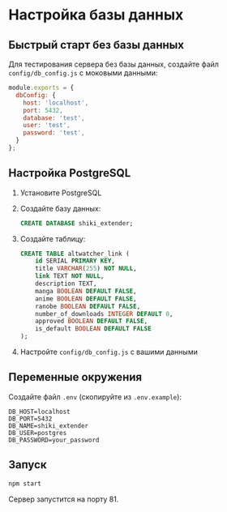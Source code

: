 # Настройка базы данных

## Быстрый старт без базы данных

Для тестирования сервера без базы данных, создайте файл `config/db_config.js` с моковыми данными:

```javascript
module.exports = {
  dbConfig: {
    host: 'localhost',
    port: 5432,
    database: 'test',
    user: 'test',
    password: 'test',
  }
};
```

## Настройка PostgreSQL

1. Установите PostgreSQL
2. Создайте базу данных:
   ```sql
   CREATE DATABASE shiki_extender;
   ```

3. Создайте таблицу:
   ```sql
   CREATE TABLE altwatcher_link (
       id SERIAL PRIMARY KEY,
       title VARCHAR(255) NOT NULL,
       link TEXT NOT NULL,
       description TEXT,
       manga BOOLEAN DEFAULT FALSE,
       anime BOOLEAN DEFAULT FALSE,
       ranobe BOOLEAN DEFAULT FALSE,
       number_of_downloads INTEGER DEFAULT 0,
       approved BOOLEAN DEFAULT FALSE,
       is_default BOOLEAN DEFAULT FALSE
   );
   ```

4. Настройте `config/db_config.js` с вашими данными

## Переменные окружения

Создайте файл `.env` (скопируйте из `.env.example`):

```
DB_HOST=localhost
DB_PORT=5432
DB_NAME=shiki_extender
DB_USER=postgres
DB_PASSWORD=your_password
```

## Запуск

```bash
npm start
```

Сервер запустится на порту 81.
